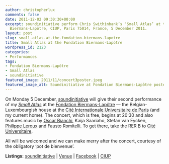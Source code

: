 ```yaml
---
author: christopherlux
comments: false
date: 2011-12-02 09:30:30+00:00
excerpt: soundinitiative perform Chris Swithinbank’s ‘Small Atlas’ at the Fondation
  Biermans-Lapôtre, CIUP, Paris 75014, France, 5 December 2011.
layout: post
slug: small-atlas-at-the-fondation-biermans-lapotre
title: Small Atlas at the Fondation Biermans-Lapôtre
wordpress_id: 2123
categories:
- Performances
tags:
- Fondation Biermans-Lapôtre
- Small Atlas
- soundinitiative
featured_image: 2011/11/concert3poster.jpeg
featured_image_alt: Soundinitiative at Fondation Biermans-Lapôtre poster
---
```


On Monday 5 December, [soundinitiative](http://www.soundinitiative.fr/) will give their second performance of my [_Small Atlas_](http://www.chrisswithinbank.net/2011/05/small-atlas/) at the [Fondation Biermans-Lapôtre](http://www.fbl-paris.org/) — the Belgian-Luxembourgish house at the [Cité Internationale Universitaire de Paris](http://www.ciup.fr) (and my current home). The concert, which is free, begins at 20:30 and also features music by [Oscar Bianchi](http://www.oscarbianchi.com/), Kaija Saariaho, Stefan van Eycken, [Philippe Leroux](http://www.lerouxcomposition.com/) and Fausto Romitelli. To get there, take the RER B to [Cité Universitaire](http://fr.wikipedia.org/wiki/Gare_de_Cit%C3%A9_universitaire).

All will be welcomed and we can make merry after the concert, courtesy of the obligatory ‘pot de bienvenue’.

**Listings:** [soundinitiative](http://www.soundinitiative.fr/enconcert3.html) \| [Venue](http://www.fbl-paris.org/en/actualites/details/soundinitiative-new-music-ensemble.16.html) \| [Facebook](https://www.facebook.com/event.php?eid=156768824420249) \| [CIUP](http://www.ciup.fr/fr/actuel/citescope/soundinitiative)
